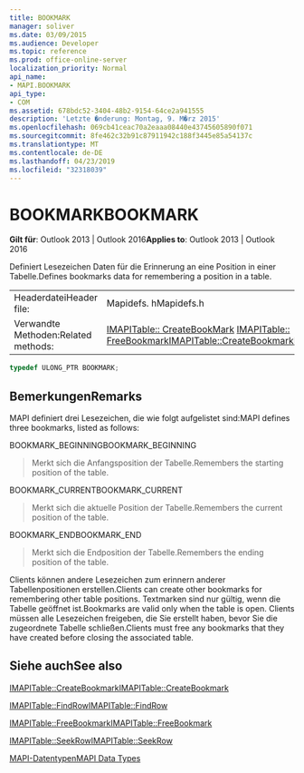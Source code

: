 ```yaml
---
title: BOOKMARK
manager: soliver
ms.date: 03/09/2015
ms.audience: Developer
ms.topic: reference
ms.prod: office-online-server
localization_priority: Normal
api_name:
- MAPI.BOOKMARK
api_type:
- COM
ms.assetid: 678bdc52-3404-48b2-9154-64ce2a941555
description: 'Letzte �nderung: Montag, 9. M�rz 2015'
ms.openlocfilehash: 069cb41ceac70a2eaaa08440e43745605890f071
ms.sourcegitcommit: 8fe462c32b91c87911942c188f3445e85a54137c
ms.translationtype: MT
ms.contentlocale: de-DE
ms.lasthandoff: 04/23/2019
ms.locfileid: "32318039"
---
```

# <a name="bookmark"></a><span data-ttu-id="6c084-103">BOOKMARK</span><span class="sxs-lookup"><span data-stu-id="6c084-103">BOOKMARK</span></span>

  
  
<span data-ttu-id="6c084-104">**Gilt für**: Outlook 2013 | Outlook 2016</span><span class="sxs-lookup"><span data-stu-id="6c084-104">**Applies to**: Outlook 2013 | Outlook 2016</span></span> 
  
<span data-ttu-id="6c084-105">Definiert Lesezeichen Daten für die Erinnerung an eine Position in einer Tabelle.</span><span class="sxs-lookup"><span data-stu-id="6c084-105">Defines bookmarks data for remembering a position in a table.</span></span> 
  
|||
|:-----|:-----|
|<span data-ttu-id="6c084-106">Headerdatei</span><span class="sxs-lookup"><span data-stu-id="6c084-106">Header file:</span></span>  <br/> |<span data-ttu-id="6c084-107">Mapidefs. h</span><span class="sxs-lookup"><span data-stu-id="6c084-107">Mapidefs.h</span></span>  <br/> |
|<span data-ttu-id="6c084-108">Verwandte Methoden:</span><span class="sxs-lookup"><span data-stu-id="6c084-108">Related methods:</span></span>  <br/> |<span data-ttu-id="6c084-109">[IMAPITable:: CreateBookMark](imapitable-createbookmark.md) [IMAPITable:: FreeBookmark](imapitable-freebookmark.md)</span><span class="sxs-lookup"><span data-stu-id="6c084-109">[IMAPITable::CreateBookmark](imapitable-createbookmark.md)[IMAPITable::FreeBookmark](imapitable-freebookmark.md)</span></span> <br/> |
   
```cpp
typedef ULONG_PTR BOOKMARK;
```

## <a name="remarks"></a><span data-ttu-id="6c084-110">Bemerkungen</span><span class="sxs-lookup"><span data-stu-id="6c084-110">Remarks</span></span>

<span data-ttu-id="6c084-111">MAPI definiert drei Lesezeichen, die wie folgt aufgelistet sind:</span><span class="sxs-lookup"><span data-stu-id="6c084-111">MAPI defines three bookmarks, listed as follows:</span></span>
  
<span data-ttu-id="6c084-112">BOOKMARK_BEGINNING</span><span class="sxs-lookup"><span data-stu-id="6c084-112">BOOKMARK_BEGINNING</span></span> 
  
> <span data-ttu-id="6c084-113">Merkt sich die Anfangsposition der Tabelle.</span><span class="sxs-lookup"><span data-stu-id="6c084-113">Remembers the starting position of the table.</span></span> 
    
<span data-ttu-id="6c084-114">BOOKMARK_CURRENT</span><span class="sxs-lookup"><span data-stu-id="6c084-114">BOOKMARK_CURRENT</span></span> 
  
> <span data-ttu-id="6c084-115">Merkt sich die aktuelle Position der Tabelle.</span><span class="sxs-lookup"><span data-stu-id="6c084-115">Remembers the current position of the table.</span></span>
    
<span data-ttu-id="6c084-116">BOOKMARK_END</span><span class="sxs-lookup"><span data-stu-id="6c084-116">BOOKMARK_END</span></span> 
  
> <span data-ttu-id="6c084-117">Merkt sich die Endposition der Tabelle.</span><span class="sxs-lookup"><span data-stu-id="6c084-117">Remembers the ending position of the table.</span></span>
    
<span data-ttu-id="6c084-118">Clients können andere Lesezeichen zum erinnern anderer Tabellenpositionen erstellen.</span><span class="sxs-lookup"><span data-stu-id="6c084-118">Clients can create other bookmarks for remembering other table positions.</span></span> <span data-ttu-id="6c084-119">Textmarken sind nur gültig, wenn die Tabelle geöffnet ist.</span><span class="sxs-lookup"><span data-stu-id="6c084-119">Bookmarks are valid only when the table is open.</span></span> <span data-ttu-id="6c084-120">Clients müssen alle Lesezeichen freigeben, die Sie erstellt haben, bevor Sie die zugeordnete Tabelle schließen.</span><span class="sxs-lookup"><span data-stu-id="6c084-120">Clients must free any bookmarks that they have created before closing the associated table.</span></span> 
  
## <a name="see-also"></a><span data-ttu-id="6c084-121">Siehe auch</span><span class="sxs-lookup"><span data-stu-id="6c084-121">See also</span></span>



[<span data-ttu-id="6c084-122">IMAPITable::CreateBookmark</span><span class="sxs-lookup"><span data-stu-id="6c084-122">IMAPITable::CreateBookmark</span></span>](imapitable-createbookmark.md)
  
[<span data-ttu-id="6c084-123">IMAPITable::FindRow</span><span class="sxs-lookup"><span data-stu-id="6c084-123">IMAPITable::FindRow</span></span>](imapitable-findrow.md)
  
[<span data-ttu-id="6c084-124">IMAPITable::FreeBookmark</span><span class="sxs-lookup"><span data-stu-id="6c084-124">IMAPITable::FreeBookmark</span></span>](imapitable-freebookmark.md)
  
[<span data-ttu-id="6c084-125">IMAPITable::SeekRow</span><span class="sxs-lookup"><span data-stu-id="6c084-125">IMAPITable::SeekRow</span></span>](imapitable-seekrow.md)


[<span data-ttu-id="6c084-126">MAPI-Datentypen</span><span class="sxs-lookup"><span data-stu-id="6c084-126">MAPI Data Types</span></span>](mapi-data-types.md)

